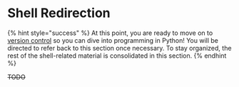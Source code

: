 # Shell Redirection

{% hint style="success" %}
At this point, you are ready to move on to [version control](../version_control/) so you can dive into programming in Python! You will be directed to refer back to this section once necessary. To stay organized, the rest of the shell-related material is consolidated in this section.
{% endhint %}

~~TODO~~

